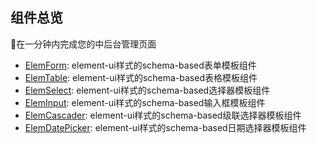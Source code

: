 ## 组件总览

🚀在一分钟内完成您的中后台管理页面

- [ElemForm](/elem-form/): element-ui样式的schema-based表单模板组件
- [ElemTable](/elem-table/): element-ui样式的schema-based表格模板组件
- [ElemSelect](/elem-select/): element-ui样式的schema-based选择器模板组件
- [ElemInput](/elem-input/): element-ui样式的schema-based输入框模板组件
- [ElemCascader](/elem-cascader/): element-ui样式的schema-based级联选择器模板组件
- [ElemDatePicker](/elem-date-picker/): element-ui样式的schema-based日期选择器模板组件